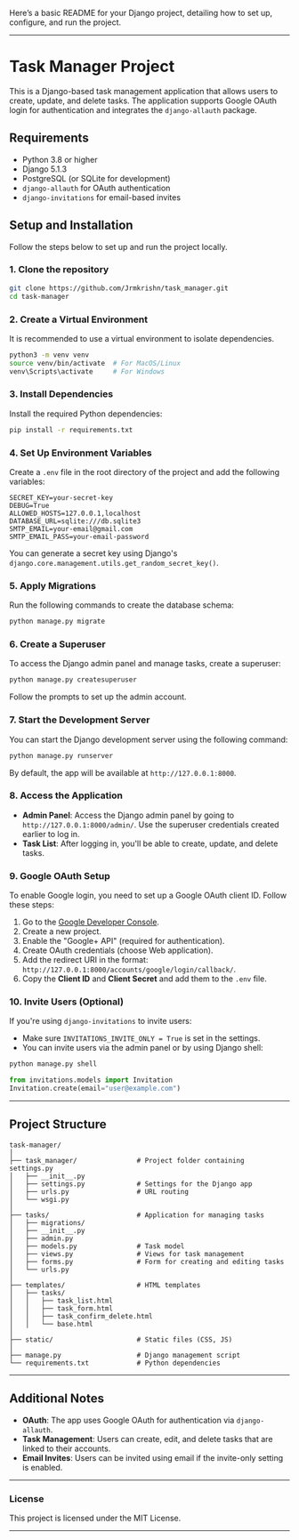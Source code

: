 Here’s a basic README for your Django project, detailing how to set up, configure, and run the project.

---

# Task Manager Project

This is a Django-based task management application that allows users to create, update, and delete tasks. The application supports Google OAuth login for authentication and integrates the `django-allauth` package.

## Requirements

- Python 3.8 or higher
- Django 5.1.3
- PostgreSQL (or SQLite for development)
- `django-allauth` for OAuth authentication
- `django-invitations` for email-based invites

## Setup and Installation

Follow the steps below to set up and run the project locally.

### 1. Clone the repository

```bash
git clone https://github.com/Jrmkrishn/task_manager.git
cd task-manager
```

### 2. Create a Virtual Environment

It is recommended to use a virtual environment to isolate dependencies.

```bash
python3 -m venv venv
source venv/bin/activate  # For MacOS/Linux
venv\Scripts\activate     # For Windows
```

### 3. Install Dependencies

Install the required Python dependencies:

```bash
pip install -r requirements.txt
```

### 4. Set Up Environment Variables

Create a `.env` file in the root directory of the project and add the following variables:

```
SECRET_KEY=your-secret-key
DEBUG=True
ALLOWED_HOSTS=127.0.0.1,localhost
DATABASE_URL=sqlite:///db.sqlite3 
SMTP_EMAIL=your-email@gmail.com
SMTP_EMAIL_PASS=your-email-password
```

You can generate a secret key using Django's `django.core.management.utils.get_random_secret_key()`.

### 5. Apply Migrations

Run the following commands to create the database schema:

```bash
python manage.py migrate
```

### 6. Create a Superuser

To access the Django admin panel and manage tasks, create a superuser:

```bash
python manage.py createsuperuser
```

Follow the prompts to set up the admin account.

### 7. Start the Development Server

You can start the Django development server using the following command:

```bash
python manage.py runserver
```

By default, the app will be available at `http://127.0.0.1:8000`.

### 8. Access the Application

- **Admin Panel**: Access the Django admin panel by going to `http://127.0.0.1:8000/admin/`. Use the superuser credentials created earlier to log in.
- **Task List**: After logging in, you'll be able to create, update, and delete tasks.

### 9. Google OAuth Setup

To enable Google login, you need to set up a Google OAuth client ID. Follow these steps:

1. Go to the [Google Developer Console](https://console.developers.google.com/).
2. Create a new project.
3. Enable the "Google+ API" (required for authentication).
4. Create OAuth credentials (choose Web application).
5. Add the redirect URI in the format: `http://127.0.0.1:8000/accounts/google/login/callback/`.
6. Copy the **Client ID** and **Client Secret** and add them to the `.env` file.

### 10. Invite Users (Optional)

If you're using `django-invitations` to invite users:

- Make sure `INVITATIONS_INVITE_ONLY = True` is set in the settings.
- You can invite users via the admin panel or by using Django shell:

```bash
python manage.py shell
```

```python
from invitations.models import Invitation
Invitation.create(email="user@example.com")
```

---

## Project Structure

```
task-manager/
│
├── task_manager/               # Project folder containing settings.py
│   ├── __init__.py
│   ├── settings.py             # Settings for the Django app
│   ├── urls.py                 # URL routing
│   └── wsgi.py
│
├── tasks/                      # Application for managing tasks
│   ├── migrations/
│   ├── __init__.py
│   ├── admin.py
│   ├── models.py               # Task model
│   ├── views.py                # Views for task management
│   ├── forms.py                # Form for creating and editing tasks
│   └── urls.py
│
├── templates/                  # HTML templates
│   ├── tasks/
│   │   ├── task_list.html
│   │   ├── task_form.html
│   │   ├── task_confirm_delete.html
│   │   └── base.html
│
├── static/                     # Static files (CSS, JS)
│
├── manage.py                   # Django management script
└── requirements.txt            # Python dependencies
```

---

## Additional Notes

- **OAuth**: The app uses Google OAuth for authentication via `django-allauth`.
- **Task Management**: Users can create, edit, and delete tasks that are linked to their accounts.
- **Email Invites**: Users can be invited using email if the invite-only setting is enabled.

---

### License

This project is licensed under the MIT License.

---
